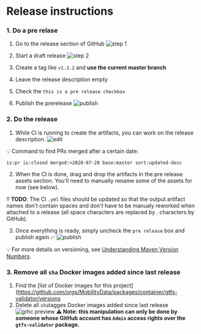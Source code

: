 # Release instructions

### 1. Do a pre relase
1. Go to the release section of GitHub ![step 1](https://user-images.githubusercontent.com/35747326/99820876-567dd600-2b1f-11eb-87d2-eef132b3016a.png)

1. Start a draft release ![step 2](https://user-images.githubusercontent.com/35747326/99822107-ce003500-2b20-11eb-9364-6dc8356e1276.png)
1. Create a tag like `v1.3.2` and **use the current master branch**
1. Leave the release description empty
1. Check the `this is a pre release checkbox`
1. Publish the prerelease
![publish](https://user-images.githubusercontent.com/35747326/99821598-3ef31d00-2b20-11eb-9f5e-26f6583ad6c9.png)

### 2. Do the release
1. While CI is running to create the artifacts, you can work on the release description. ![edit](https://user-images.githubusercontent.com/35747326/99821184-ba080380-2b1f-11eb-8efe-57be80a0bd29.png)


💡 Command to find PRs merged after a certain date:
```
is:pr is:closed merged:>2020-07-28 base:master sort:updated-desc 
```
2. When the CI is done, drag and drop the artifacts in the pre release assets section. You'll need to manually rename some of the assets for now (see below).

‼️ **TODO**: The CI `.yml` files should be updated so that the output artifact names don't contain spaces and don't have to be manualy reworked when attached to a release (all space characters are replaced by . characters by GitHub).

3. Once everything is ready, simply uncheck the `pre release` box and publish again ✅
![publish](https://user-images.githubusercontent.com/35747326/99821105-99d84480-2b1f-11eb-9661-493966904a11.png)

💡 For more details on versioning, see [Understanding Maven Version Numbers](https://docs.oracle.com/middleware/1212/core/MAVEN/maven_version.htm#MAVEN8855).

### 3. Remove all `sha` Docker images added since last release
1. Find the [list of Docker images for this project](https://github.com/orgs/MobilityData/packages/container/gtfs-validator/versions
1. Delete all `sha`tagges Docker images added since last release
![grhc preview](https://user-images.githubusercontent.com/35747326/100006687-e1b5d080-2d98-11eb-846d-af12fbd7ca9f.png)
**⚠️ Note: this manipulation can only be done by someone whose GitHub account has `Admin` access rights over the `gtfs-validator` package.** 

